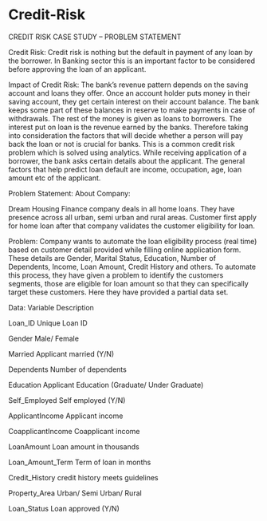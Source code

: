 # Credit-Risk

CREDIT RISK CASE STUDY – PROBLEM STATEMENT

Credit Risk:
Credit risk is nothing but the default in payment of any loan by the borrower. In Banking sector this is an important factor to be considered before approving the loan of an applicant.


Impact of Credit Risk:
The bank’s revenue pattern depends on the saving account and loans they offer. Once an account holder puts money in their saving account, they get certain interest on their account balance. The bank keeps some part of these balances in reserve to make payments in case of withdrawals. The rest of the money is given as loans to borrowers. The interest put on loan is the revenue earned by the banks.
Therefore taking into consideration the factors that will decide whether a person will pay back the loan or not is crucial for banks. This is a common credit risk problem which is solved using analytics.
While receiving application of a borrower, the bank asks certain details about the applicant. The general factors that help predict loan default are income, occupation, age, loan amount etc of the applicant.

Problem Statement:
About Company:

Dream Housing Finance company deals in all home loans. They have presence across all urban, semi urban and rural areas. Customer first apply for home loan after that company validates the customer eligibility for loan.

Problem:
Company wants to automate the loan eligibility process (real time) based on customer detail provided while filling online application form. These details are Gender, Marital Status, Education, Number of Dependents, Income, Loan Amount, Credit History and others. To automate this process, they have given a problem to identify the customers segments, those are eligible for loan amount so that they can specifically target these customers. Here they have provided a partial data set.


Data:
Variable	            Description


Loan_ID	              Unique Loan ID

Gender	              Male/ Female

Married	              Applicant married (Y/N)

Dependents	          Number of dependents

Education	            Applicant Education (Graduate/ Under Graduate)

Self_Employed	        Self employed (Y/N)

ApplicantIncome	      Applicant income

CoapplicantIncome	    Coapplicant income

LoanAmount	          Loan amount in thousands

Loan_Amount_Term	    Term of loan in months

Credit_History	      credit history meets guidelines

Property_Area	        Urban/ Semi Urban/ Rural

Loan_Status	          Loan approved (Y/N)
